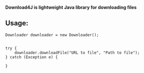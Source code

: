 **Download4J is lightweight Java library for downloading files**

## Usage:

    Downloader downloader = new Downloader();
	

    try {
	    downloader.downloadFile("URL to file", "Path to file");
	} catch (Exception e) {
	
	}
